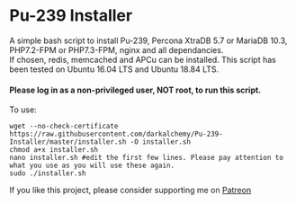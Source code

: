 Pu-239 Installer
==============

A simple bash script to install Pu-239, Percona XtraDB 5.7 or MariaDB 10.3, PHP7.2-FPM or PHP7.3-FPM, nginx and all dependancies.  
If chosen, redis, memcached and APCu can be installed.
This script has been tested on Ubuntu 16.04 LTS and Ubuntu 18.84 LTS.

#### Please log in as a non-privileged user, NOT root, to run this script.

To use:

```
wget --no-check-certificate https://raw.githubusercontent.com/darkalchemy/Pu-239-Installer/master/installer.sh -O installer.sh
chmod a+x installer.sh
nano installer.sh #edit the first few lines. Please pay attention to what you use as you will use these again.
sudo ./installer.sh
```

If you like this project, please consider supporting me on [Patreon](https://www.patreon.com/user?u=15795177) 
